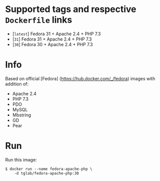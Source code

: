 # Supported tags and respective `Dockerfile` links

-	[`latest`] Fedora 31 + Apache 2.4 + PHP 7.3
-	[`31`] Fedora 31 + Apache 2.4 + PHP 7.3
-	[`30`] Fedora 30 + Apache 2.4 + PHP 7.3

# Info
Based on official [Fedora] (https://hub.docker.com/_/fedora) images with addition of:

- Apache 2.4
- PHP 7.3
- PDO
- MySQL
- Mbstring
- GD
- Pear

# Run
Run this image:

```console
$ docker run --name fedora-apache-php \
	-d tglab/fedora-apache-php:30
```
